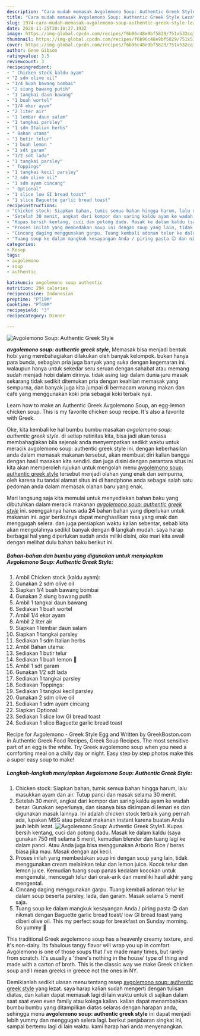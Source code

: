 ```yaml
---
description: "Cara mudah memasak Avgolemono Soup: Authentic Greek Style Lezat"
title: "Cara mudah memasak Avgolemono Soup: Authentic Greek Style Lezat"
slug: 1974-cara-mudah-memasak-avgolemono-soup-authentic-greek-style-lezat
date: 2020-11-25T20:10:27.193Z
image: https://img-global.cpcdn.com/recipes/f6b96c48e9bf5829/751x532cq70/avgolemono-soup-authentic-greek-style-foto-resep-utama.jpg
thumbnail: https://img-global.cpcdn.com/recipes/f6b96c48e9bf5829/751x532cq70/avgolemono-soup-authentic-greek-style-foto-resep-utama.jpg
cover: https://img-global.cpcdn.com/recipes/f6b96c48e9bf5829/751x532cq70/avgolemono-soup-authentic-greek-style-foto-resep-utama.jpg
author: Gene Gibson
ratingvalue: 3.5
reviewcount: 3
recipeingredient:
- " Chicken stock kaldu ayam"
- "2 sdm olive oil"
- "1/4 buah bawang bombai"
- "2 siung bawang putih"
- "1 tangkai daun bawang"
- "1 buah wortel"
- "1/4 ekor ayam"
- "2 liter air"
- "1 lembar daun salam"
- "1 tangkai parsley"
- "1 sdm Italian herbs"
- " Bahan utama"
- "1 butir telur"
- "1 buah lemon "
- "1 sdt garam"
- "1/2 sdt lada"
- "1 tangkai parsley"
- " Toppings"
- "1 tangkai kecil parsley"
- "2 sdm olive oil"
- "1 sdm ayam cincang"
- " Optional"
- "1 slice low GI bread toast"
- "1 slice Baguette garlic bread toast"
recipeinstructions:
- "Chicken stock: Siapkan bahan, tumis semua bahan hingga harum, lalu masukkan ayam dan air. Tutup panci dan masak selama 30 menit."
- "Setelah 30 menit, angkat dari kompor dan saring kaldu ayam ke wadah besar. Gunakan seperlunya, dan sisanya bisa disimpan di lemari es dan digunakan masak lainnya. Ini adalah chicken stock terbaik yang pernah ada, lupakan MSG atau pelezat makanan instant karena buatan Anda jauh lebih lezat."
- "Kupas bersih kentang, cuci dan potong dadu. Masak ke dalam kaldu (saya gunakan 750 ml) selama 5 menit, kemudian blender dan tuang lagi ke dalam panci. Atau Anda juga bisa menggunakan Arborio Rice / beras biasa jika mau. Masak dengan api kecil."
- "Proses inilah yang membedakan soup ini dengan soup yang lain, tidak menggunakan cream melainkan telur dan lemon juice. Kocok telur dan lemon juice. Kemudian tuang soup panas kedalam kocokan untuk mengemulsi, mencegah telur dari orak-arik dan memiliki hasil akhir yang mengental."
- "Cincang daging menggunakan garpu. Tuang kembali adonan telur ke dalam soup beserta parsley, lada, dan garam. Masak selama 5 menit saja."
- "Tuang soup ke dalam mangkuk kesayangan Anda / piring pasta 😊 dan nikmati dengan Baguette garlic bread toast/ low GI bread toast yang diberi olive oil. This my perfect soup for breakfast on Sunday morning. So yummy 🤤"
categories:
- Resep
tags:
- avgolemono
- soup
- authentic

katakunci: avgolemono soup authentic 
nutrition: 294 calories
recipecuisine: Indonesian
preptime: "PT19M"
cooktime: "PT49M"
recipeyield: "3"
recipecategory: Dinner

---
```



![Avgolemono Soup: Authentic Greek Style](https://img-global.cpcdn.com/recipes/f6b96c48e9bf5829/751x532cq70/avgolemono-soup-authentic-greek-style-foto-resep-utama.jpg)

<b><i>avgolemono soup: authentic greek style</i></b>, Memasak bisa menjadi bentuk hobi yang membahagiakan dilakukan oleh banyak kelompok. bukan hanya para bunda, sebagian pria juga banyak yang suka dengan kegemaran ini. walaupun hanya untuk sekedar seru seruan dengan sahabat atau memang sudah menjadi hobi dalam dirinya. tidak asing lagi dalam dunia juru masak sekarang tidak sedikit ditemukan pria dengan keahlian memasak yang sempurna, dan banyak juga kita jumpai di bermacam warung makan dan cafe yang menggunakan koki pria sebagai koki terbaik nya.

Learn how to make an Authentic Greek Avgolemono Soup, an egg-lemon chicken soup. This is my favorite chicken soup recipe. It&#39;s also a favorite with Greek.

Oke, kita kembali ke hal bumbu bumbu masakan <i>avgolemono soup: authentic greek style</i>. di setiap rutinitas kita, bisa jadi akan terasa membahagiakan bila sejenak anda menyempatkan sedikit waktu untuk meracik avgolemono soup: authentic greek style ini. dengan keberhasilan anda dalam memasak makanan tersebut, akan membuat diri kalian bangga dengan hasil masakan kita sendiri. dan juga disini dengan perantara situs ini kita akan memperoleh rujukan untuk mengolah menu <u>avgolemono soup: authentic greek style</u> tersebut menjadi olahan yang enak dan sempurna, oleh karena itu tandai alamat situs ini di handphone anda sebagai salah satu pedoman anda dalam memasak olahan baru yang enak.


Mari langsung saja kita memulai untuk menyediakan bahan baku yang dibutuhkan dalam meracik makanan <u><i>avgolemono soup: authentic greek style</i></u> ini. seenggaknya harus ada <b>24</b> bahan bahan yang diperlukan untuk makanan ini. agar berikutnya dapat menghasilkan rasa yang enak dan menggugah selera. dan juga persiapkan waktu kalian sebentar, sebab kita akan mengolahnya sedikit banyak dengan <b>6</b> langkah mudah. saya harap berbagai hal yang diperlukan sudah anda miliki disini, oke mari kita awali dengan melihat dulu bahan baku berikut ini.

<!--inarticleads1-->

##### Bahan-bahan dan bumbu yang digunakan untuk menyiapkan Avgolemono Soup: Authentic Greek Style:

1. Ambil  Chicken stock (kaldu ayam):
1. Gunakan 2 sdm olive oil
1. Siapkan 1/4 buah bawang bombai
1. Gunakan 2 siung bawang putih
1. Ambil 1 tangkai daun bawang
1. Sediakan 1 buah wortel
1. Ambil 1/4 ekor ayam
1. Ambil 2 liter air
1. Siapkan 1 lembar daun salam
1. Siapkan 1 tangkai parsley
1. Sediakan 1 sdm Italian herbs
1. Ambil  Bahan utama:
1. Sediakan 1 butir telur
1. Sediakan 1 buah lemon 🍋
1. Ambil 1 sdt garam
1. Gunakan 1/2 sdt lada
1. Sediakan 1 tangkai parsley
1. Sediakan  Toppings:
1. Sediakan 1 tangkai kecil parsley
1. Gunakan 2 sdm olive oil
1. Sediakan 1 sdm ayam cincang
1. Siapkan  Optional:
1. Sediakan 1 slice low GI bread toast
1. Sediakan 1 slice Baguette garlic bread toast


Recipe for Avgolemono - Greek Style Egg and Written by GreekBoston.com in Authentic Greek Food Recipes, Greek Soup Recipes. The most sensitive part of an egg is the white. Try Greek avgolemono soup when you need a comforting meal on a chilly day or night. Easy step by step photos make this a super easy soup to make! 

<!--inarticleads2-->

##### Langkah-langkah menyiapkan Avgolemono Soup: Authentic Greek Style:

1. Chicken stock: Siapkan bahan, tumis semua bahan hingga harum, lalu masukkan ayam dan air. Tutup panci dan masak selama 30 menit.
1. Setelah 30 menit, angkat dari kompor dan saring kaldu ayam ke wadah besar. Gunakan seperlunya, dan sisanya bisa disimpan di lemari es dan digunakan masak lainnya. Ini adalah chicken stock terbaik yang pernah ada, lupakan MSG atau pelezat makanan instant karena buatan Anda jauh lebih lezat.
<img src="//assets-global.cpcdn.com/assets/icons/button_play-2c75c40dde080a61004c1f40b05d8f140eaff45d7e9e6481dc71c63d2e7c4909.png" alt="Avgolemono Soup: Authentic Greek Style">1. Kupas bersih kentang, cuci dan potong dadu. Masak ke dalam kaldu (saya gunakan 750 ml) selama 5 menit, kemudian blender dan tuang lagi ke dalam panci. Atau Anda juga bisa menggunakan Arborio Rice / beras biasa jika mau. Masak dengan api kecil.
1. Proses inilah yang membedakan soup ini dengan soup yang lain, tidak menggunakan cream melainkan telur dan lemon juice. Kocok telur dan lemon juice. Kemudian tuang soup panas kedalam kocokan untuk mengemulsi, mencegah telur dari orak-arik dan memiliki hasil akhir yang mengental.
1. Cincang daging menggunakan garpu. Tuang kembali adonan telur ke dalam soup beserta parsley, lada, dan garam. Masak selama 5 menit saja.
1. Tuang soup ke dalam mangkuk kesayangan Anda / piring pasta 😊 dan nikmati dengan Baguette garlic bread toast/ low GI bread toast yang diberi olive oil. This my perfect soup for breakfast on Sunday morning. So yummy 🤤


This traditional Greek avgolemono soup has a heavenly creamy texture, and it&#39;s non-dairy. Its fabulous tangy flavor will wrap you up in comfort. Avgolemono is one of those soups that I&#39;ve made many times, but rarely from scratch. It&#39;s usually a &#39;there&#39;s nothing in the house&#39; type of thing and made with a carton of broth. This is the classic way we make Greek chicken soup and I mean greeks in greece not the ones in NY. 

Demikianlah sedikit ulasan menu tentang resep <u>avgolemono soup: authentic greek style</u> yang lezat. saya harap kalian sudah mengerti dengan tulisan diatas, dan kalian dapat memasak lagi di lain waktu untuk di sajikan dalam saat saat even even family atau kolega kalian. kalian dapat menambahkan bumbu bumbu yang ditampilkan diatas selaras dengan harapan anda, sehingga menu <b>avgolemono soup: authentic greek style</b> ini dapat menjadi lebih yummy dan menggugah selera lagi. berikut penjabaran singkat ini, sampai bertemu lagi di lain waktu. kami harap hari anda menyenangkan.
